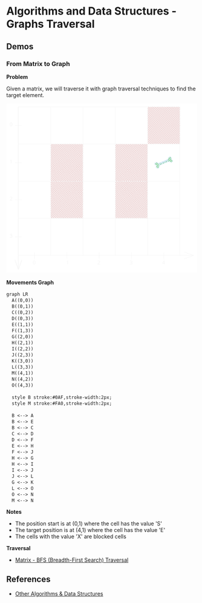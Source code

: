 # Algorithms and Data Structures - Graphs Traversal

## Demos

### From Matrix to Graph

**Problem**

Given a matrix, we will traverse it with graph traversal techniques to find the target element.

![Maze](./media/maze.svg)

**Movements Graph**
```mermaid
graph LR
  A((0,0))
  B((0,1))
  C((0,2))
  D((0,3))
  E((1,1))
  F((1,3))
  G((2,0))
  H((2,1))
  I((2,2))
  J((2,3))
  K((3,0))
  L((3,3))
  M((4,1))
  N((4,2))
  O((4,3))

  style B stroke:#0AF,stroke-width:2px;
  style M stroke:#FA0,stroke-width:2px;

  B <--> A
  B <--> E
  B <--> C
  C <--> D
  D <--> F
  E <--> H
  F <--> J
  H <--> G
  H <--> I
  I <--> J
  J <--> L
  G <--> K
  L <--> O
  O <--> N
  M <--> N
```

**Notes**
- The position start is at (0,1) where the cell has the value 'S'
- The target position is at (4,1) where the cell has the value 'E'
- The cells with the value 'X' are blocked cells

**Traversal**
- [Matrix - BFS (Breadth-First Search) Traversal](./src/matrix_bfs.py)


## References
- [Other Algorithms & Data Structures](https://github.com/NelsonBN/algorithms-data-structures)
